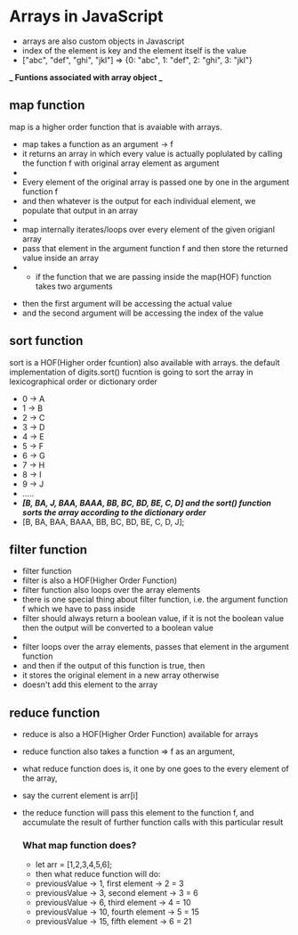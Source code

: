 # Arrays in JavaScript

- arrays are also custom objects in Javascript
- index of the element is key and the element itself is the value
- ["abc", "def", "ghi", "jkl"] => {0: "abc", 1: "def", 2: "ghi", 3: "jkl"}

**_ Funtions associated with array object _**

## map function

map is a higher order function that is avaiable with arrays.

- map takes a function as an argument -> f
- it returns an array in which every value is actually poplulated by calling the function f with original array element as argument
-
- Every element of the original array is passed one by one in the argument function f
- and then whatever is the output for each individual element, we populate that output in an array
-
- map internally iterates/loops over every element of the given origianl array
- pass that element in the argument function f and then store the returned value inside an array
- - if the function that we are passing inside the map(HOF) function takes two arguments

* then the first argument will be accessing the actual value
* and the second argument will be accessing the index of the value

## sort function

sort is a HOF(Higher order fcuntion) also available with arrays.
the default implementation of digits.sort() fucntion is going to sort the array in lexicographical order or dictionary order

- 0 -> A
- 1 -> B
- 2 -> C
- 3 -> D
- 4 -> E
- 5 -> F
- 6 -> G
- 7 -> H
- 8 -> I
- 9 -> J
- .....
- **_[B, BA, J, BAA, BAAA, BB, BC, BD, BE, C, D] and the sort() function sorts the array according to the dictionary order_**
- [B, BA, BAA, BAAA, BB, BC, BD, BE, C, D, J];

## filter function

- filter function
- filter is also a HOF(Higher Order Function)
- filter function also loops over the array elements
- there is one special thing about filter function, i.e. the argument function f which we have to pass inside
- filter should always return a boolean value, if it is not the boolean value then the output will be converted to a boolean value
-
- filter loops over the array elements, passes that element in the argument function
- and then if the output of this function is true, then
- it stores the original element in a new array otherwise
- doesn't add this element to the array

## reduce function

- reduce is also a HOF(Higher Order Function) available for arrays
- reduce function also takes a function => f as an argument,
- what reduce function does is, it one by one goes to the every element of the array,
- say the current element is arr[i]
- the reduce function will pass this element to the function f, and accumulate the result of further function calls with this particular result

  ### What map function does?

  - let arr = [1,2,3,4,5,6];
  - then what reduce function will do:
  - previousValue -> 1, first element -> 2 = 3
  - previousValue -> 3, second element -> 3 = 6
  - previousValue -> 6, third element -> 4 = 10
  - previousValue -> 10, fourth element -> 5 = 15
  - previousValue -> 15, fifth element -> 6 = 21
